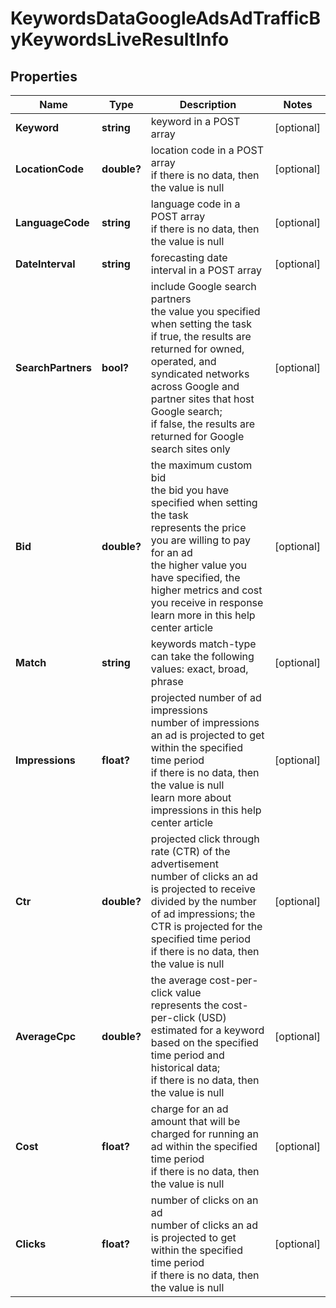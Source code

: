 # KeywordsDataGoogleAdsAdTrafficByKeywordsLiveResultInfo


## Properties

| Name | Type | Description | Notes |
|------------ | ------------- | ------------- | -------------|
**Keyword** | **string** | keyword in a POST array |[optional]|
**LocationCode** | **double?** | location code in a POST array<br>if there is no data, then the value is null |[optional]|
**LanguageCode** | **string** | language code in a POST array<br>if there is no data, then the value is null |[optional]|
**DateInterval** | **string** | forecasting date interval in a POST array |[optional]|
**SearchPartners** | **bool?** | include Google search partners<br>the value you specified when setting the task<br>if true, the results are returned for owned, operated, and syndicated networks across Google and partner sites that host Google search;<br>if false, the results are returned for Google search sites only |[optional]|
**Bid** | **double?** | the maximum custom bid<br>the bid you have specified when setting the task<br>represents the price you are willing to pay for an ad<br>the higher value you have specified, the higher metrics and cost you receive in response<br>learn more in this help center article |[optional]|
**Match** | **string** | keywords match-type<br>can take the following values: exact, broad, phrase |[optional]|
**Impressions** | **float?** | projected number of ad impressions<br>number of impressions an ad is projected to get within the specified time period<br>if there is no data, then the value is null<br>learn more about impressions in this help center article |[optional]|
**Ctr** | **double?** | projected click through rate (CTR) of the advertisement<br>number of clicks an ad is projected to receive divided by the number of ad impressions; the CTR is projected for the specified time period<br>if there is no data, then the value is null |[optional]|
**AverageCpc** | **double?** | the average cost-per-click value<br>represents the cost-per-click (USD) estimated for a keyword based on the specified time period and historical data;<br>if there is no data, then the value is null |[optional]|
**Cost** | **float?** | charge for an ad<br>amount that will be charged for running an ad within the specified time period<br>if there is no data, then the value is null |[optional]|
**Clicks** | **float?** | number of clicks on an ad<br>number of clicks an ad is projected to get within the specified time period<br>if there is no data, then the value is null |[optional]|